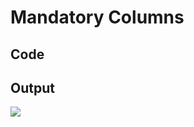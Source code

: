 # Mandatory Columns

## Code

<code-block src="table-with-mandatory.txt"/>

## Output

![](table-with-mandatory.svg)
